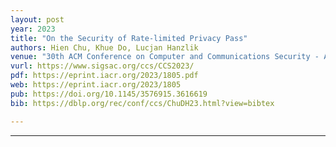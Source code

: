 ```yaml
---
layout: post
year: 2023
title: "On the Security of Rate-limited Privacy Pass"
authors: Hien Chu, Khue Do, Lucjan Hanzlik
venue: "30th ACM Conference on Computer and Communications Security - ACM CCS 2023"
vurl: https://www.sigsac.org/ccs/CCS2023/
pdf: https://eprint.iacr.org/2023/1805.pdf
web: https://eprint.iacr.org/2023/1805
pub: https://doi.org/10.1145/3576915.3616619
bib: https://dblp.org/rec/conf/ccs/ChuDH23.html?view=bibtex

---
```


---


